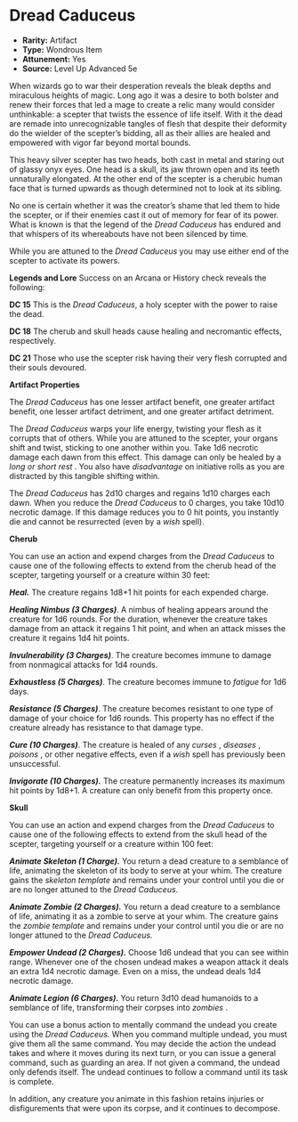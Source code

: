 # Dread Caduceus

- **Rarity:** Artifact
- **Type:** Wondrous Item
- **Attunement:** Yes
- **Source:** Level Up Advanced 5e

When wizards go to war their desperation reveals the bleak depths and miraculous heights of magic. Long ago it was a desire to both bolster and renew their forces that led a mage to create a relic many would consider unthinkable: a scepter that twists the essence of life itself. With it the dead are remade into unrecognizable tangles of flesh that despite their deformity do the wielder of the scepter’s bidding, all as their allies are healed and empowered with vigor far beyond mortal bounds.

This heavy silver scepter has two heads, both cast in metal and staring out of glassy onyx eyes. One head is a skull, its jaw thrown open and its teeth unnaturally elongated. At the other end of the scepter is a cherubic human face that is turned upwards as though determined not to look at its sibling. 

No one is certain whether it was the creator’s shame that led them to hide the scepter, or if their enemies cast it out of memory for fear of its power. What is known is that the legend of the _Dread Caduceus_ has endured and that whispers of its whereabouts have not been silenced by time.

While you are attuned to the _Dread Caduceus_ you may use either end of the scepter to activate its powers.

**Legends and Lore** Success on an Arcana or History check reveals the following:

**DC 15** This is the _Dread Caduceus_, a holy scepter with the power to raise the dead. 

**DC 18** The cherub and skull heads cause healing and necromantic effects, respectively.

**DC 21** Those who use the scepter risk having their very flesh corrupted and their souls devoured.

**Artifact Properties**

The _Dread Caduceus_ has one lesser artifact benefit, one greater artifact benefit, one lesser artifact detriment, and one greater artifact detriment. 

The _Dread Caduceus_ warps your life energy, twisting your flesh as it corrupts that of others. While you are attuned to the scepter, your organs shift and twist, sticking to one another within you. Take 1d6 necrotic damage each dawn from this effect. This damage can only be healed by a _long or short rest_ . You also have _disadvantage_  on initiative rolls as you are distracted by this tangible shifting within.

The _Dread Caduceus_ has 2d10 charges and regains 1d10 charges each dawn. When you reduce the _Dread Caduceus_ to 0 charges, you take 10d10 necrotic damage. If this damage reduces you to 0 hit points, you instantly die and cannot be resurrected (even by a _wish_  spell).

**Cherub**

You can use an action and expend charges from the _Dread Caduceus_ to cause one of the following effects to extend from the cherub head of the scepter, targeting yourself or a creature within 30 feet: 

_**Heal.**_ The creature regains 1d8+1 hit points for each expended charge. 

**_Healing Nimbus (3 Charges)_**. A nimbus of healing appears around the creature for 1d6 rounds. For the duration, whenever the creature takes damage from an attack it regains 1 hit point, and when an attack misses the creature it regains 1d4 hit points.

_**Invulnerability (3 Charges)**_. The creature becomes immune to damage from nonmagical attacks for 1d4 rounds.

_**Exhaustless (5 Charges)**_. The creature becomes immune to _fatigue_  for 1d6 days.

_**Resistance (5 Charges)**_. The creature becomes resistant to one type of damage of your choice for 1d6 rounds. This property has no effect if the creature already has resistance to that damage type.

**_Cure (10 Charges)_**. The creature is healed of any _curses_ , _diseases_ , _poisons_ , or other negative effects, even if a _wish_  spell has previously been unsuccessful.

_**Invigorate (10 Charges).**_ The creature permanently increases its maximum hit points by 1d8+1\. A creature can only benefit from this property once. 

**Skull**

You can use an action and expend charges from the _Dread Caduceus_ to cause one of the following effects to extend from the skull head of the scepter, targeting yourself or a creature within 100 feet: 

_**Animate Skeleton (1 Charge).**_ You return a dead creature to a semblance of life, animating the skeleton of its body to serve at your whim. The creature gains the _skeleton template_  and remains under your control until you die or are no longer attuned to the _Dread Caduceus_. 

_**Animate Zombie (2 Charges).**_ You return a dead creature to a semblance of life, animating it as a zombie to serve at your whim. The creature gains the _zombie template_  and remains under your control until you die or are no longer attuned to the _Dread Caduceus._

_**Empower Undead (2 Charges).**_ Choose 1d6 undead that you can see within range. Whenever one of the chosen undead makes a weapon attack it deals an extra 1d4 necrotic damage. Even on a miss, the undead deals 1d4 necrotic damage.

**_Animate Legion (6 Charges)._** You return 3d10 dead humanoids to a semblance of life, transforming their corpses into _zombies_ . 

You can use a bonus action to mentally command the undead you create using the _Dread Caduceus._ When you command multiple undead, you must give them all the same command. You may decide the action the undead takes and where it moves during its next turn, or you can issue a general command, such as guarding an area. If not given a command, the undead only defends itself. The undead continues to follow a command until its task is complete. 

In addition, any creature you animate in this fashion retains injuries or disfigurements that were upon its corpse, and it continues to decompose.
